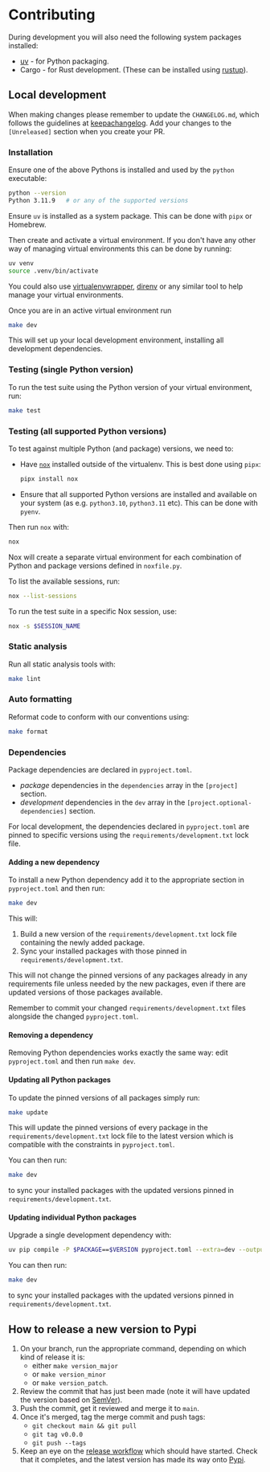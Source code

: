 # Contributing

During development you will also need the following system packages installed:

- [uv](https://astral.sh/blog/uv) - for Python packaging.
- Cargo - for Rust development. (These can be installed using [rustup](https://www.rust-lang.org/tools/install)).

## Local development

When making changes please remember to update the `CHANGELOG.md`, which follows the guidelines at
[keepachangelog]. Add your changes to the `[Unreleased]` section when you create your PR.

[keepachangelog]: https://keepachangelog.com/

### Installation

Ensure one of the above Pythons is installed and used by the `python` executable:

```sh
python --version
Python 3.11.9   # or any of the supported versions
```

Ensure `uv` is installed as a system package. This can be done with `pipx` or Homebrew.

Then create and activate a virtual environment. If you don't have any other way of managing virtual
environments this can be done by running:

```sh
uv venv
source .venv/bin/activate
```

You could also use [virtualenvwrapper], [direnv] or any similar tool to help manage your virtual
environments.

Once you are in an active virtual environment run

```sh
make dev
```

This will set up your local development environment, installing all development dependencies.

[virtualenvwrapper]: https://virtualenvwrapper.readthedocs.io/
[direnv]: https://direnv.net

### Testing (single Python version)

To run the test suite using the Python version of your virtual environment, run:

```sh
make test
```

### Testing (all supported Python versions)

To test against multiple Python (and package) versions, we need to:

- Have [`nox`][nox] installed outside of the virtualenv. This is best done using `pipx`:

  ```sh
  pipx install nox
  ```

- Ensure that all supported Python versions are installed and available on your system (as e.g.
  `python3.10`, `python3.11` etc). This can be done with `pyenv`.

Then run `nox` with:

```sh
nox
```

Nox will create a separate virtual environment for each combination of Python and package versions
defined in `noxfile.py`.

To list the available sessions, run:

```sh
nox --list-sessions
```

To run the test suite in a specific Nox session, use:

```sh
nox -s $SESSION_NAME
```

[nox]: https://nox.thea.codes/en/stable/

### Static analysis

Run all static analysis tools with:

```sh
make lint
```

### Auto formatting

Reformat code to conform with our conventions using:

```sh
make format
```

### Dependencies

Package dependencies are declared in `pyproject.toml`.

- _package_ dependencies in the `dependencies` array in the `[project]` section.
- _development_ dependencies in the `dev` array in the `[project.optional-dependencies]` section.

For local development, the dependencies declared in `pyproject.toml` are pinned to specific
versions using the `requirements/development.txt` lock file.

#### Adding a new dependency

To install a new Python dependency add it to the appropriate section in `pyproject.toml` and then
run:

```sh
make dev
```

This will:

1. Build a new version of the `requirements/development.txt` lock file containing the newly added
   package.
2. Sync your installed packages with those pinned in `requirements/development.txt`.

This will not change the pinned versions of any packages already in any requirements file unless
needed by the new packages, even if there are updated versions of those packages available.

Remember to commit your changed `requirements/development.txt` files alongside the changed
`pyproject.toml`.

#### Removing a dependency

Removing Python dependencies works exactly the same way: edit `pyproject.toml` and then run
`make dev`.

#### Updating all Python packages

To update the pinned versions of all packages simply run:

```sh
make update
```

This will update the pinned versions of every package in the `requirements/development.txt` lock
file to the latest version which is compatible with the constraints in `pyproject.toml`.

You can then run:

```sh
make dev
```

to sync your installed packages with the updated versions pinned in `requirements/development.txt`.

#### Updating individual Python packages

Upgrade a single development dependency with:

```sh
uv pip compile -P $PACKAGE==$VERSION pyproject.toml --extra=dev --output-file=requirements/development.txt
```

You can then run:

```sh
make dev
```

to sync your installed packages with the updated versions pinned in `requirements/development.txt`.

## How to release a new version to Pypi

1. On your branch, run the appropriate command, depending on which kind of release it is:
   - either `make version_major`
   - or `make version_minor`
   - or `make version_patch`.
2. Review the commit that has just been made (note it will have updated the version based on [SemVer]).
3. Push the commit, get it reviewed and merge it to `main`.
4. Once it's merged, tag the merge commit and push tags:
   - `git checkout main && git pull`
   - `git tag v0.0.0`
   - `git push --tags`
5. Keep an eye on the [release workflow] which should have started. Check that it completes, and the latest version has
   made its way onto [Pypi](https://pypi.org/project/rustfluent/).

[semver]: https://semver.org/
[release workflow]: https://github.com/kraken-tech/python-rustfluent/actions/workflows/release.yml
